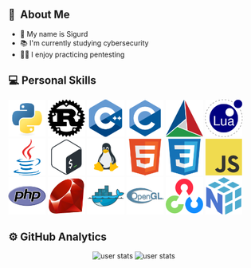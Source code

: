 <h2>👤&nbsp; About Me</h2>
<ul>
  <li>👋 My name is Sigurd</li>
  <li>📚 I'm currently studying cybersecurity</li>
  <li>👨‍💻 I enjoy practicing pentesting</li>
</ul>


<h2>💻&nbsp;Personal Skills</h2>
<div>
  <img src="assets/python.svg" style="height:75px"/>
  <img src="assets/rust.svg" style="height:75px">
  <img src="assets/cplusplus.svg" style="height:75px"/>
  <img src="assets/c.svg" style="height:75px"/>
  <img src="assets/cmake.svg" style="height:75px">
  <img src="assets/lua.svg" style="height:75px"/>
  <img src="assets/java.svg" style="height:75px"/>
  <img src="assets/bash.svg" style="height:75px"/>
  <img src="assets/linux.png" style="height:75px">
  <img src="assets/html5.svg" style="height:75px">
  <img src="assets/css3.svg" style="height:75px">
  <img src="assets/javascript.svg" style="height:75px">
  <img src="assets/php.svg" style="height:75px">
  <img src="assets/ruby.svg" style="height:75px">
  <img src="assets/docker.svg" style="height:75px">
  <img src="assets/opengl.svg" style="height:75px">
  <img src="assets/opencv.svg" style="height:75px">
  <img src="assets/numpy.svg" style="height:75px">
</div>


<h2>⚙️&nbsp;GitHub Analytics</h2>
<div>
  <p align="center">
    <picture>
      <source media="(prefers-color-scheme: dark)" srcset="https://github-readme-stats.vercel.app/api?username=sigurdptr&show_icons=true&theme=github_dark_dimmed&hide_border=true">
      <source media="(prefers-color-scheme: light)" srcset="https://github-readme-stats.vercel.app/api?username=sigurdptr&show_icons=true&hide_border=true">
      <img alt="user stats" src="" height="145px">
    </picture>
    <picture>
      <source media="(prefers-color-scheme: dark)" srcset="https://github-readme-stats.vercel.app/api/top-langs/?username=sigurdptr&layout=compact&theme=github_dark_dimmed&hide_border=true">
      <source media="(prefers-color-scheme: light)" srcset="https://github-readme-stats.vercel.app/api/top-langs/?username=sigurdptr&layout=compact&hide_border=true">
      <img alt="user stats" src="" height="145px">
    </picture>
  </p>
</div>
